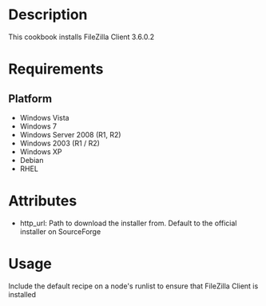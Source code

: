 Description
===========

This cookbook installs FileZilla Client 3.6.0.2

Requirements
============

Platform
--------

* Windows Vista
* Windows 7
* Windows Server 2008 (R1, R2)
* Windows 2003 (R1 / R2)
* Windows XP
* Debian
* RHEL

Attributes
==========

* http_url: Path to download the installer from.  Default to the official installer on SourceForge

Usage
=====

Include the default recipe on a node's runlist to ensure that FileZilla Client is installed
